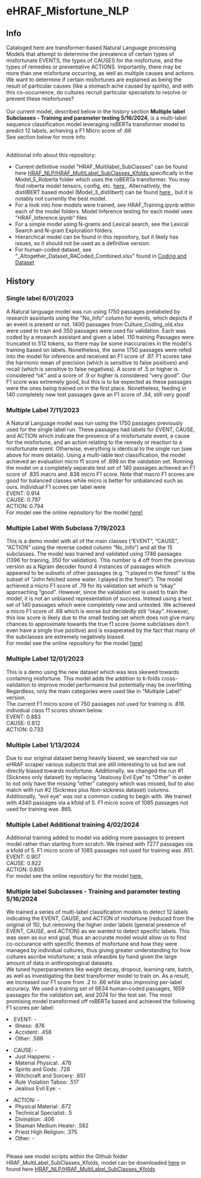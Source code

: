 # eHRAF_Misfortune_NLP
## Info
Cataloged here are transformer-based Natural Language processing Models that attempt to determine the prevalence of certain types of misfortunate EVENTS, the types of CAUSES for the misfortune, and the types of remedies or preventative ACTIONS. Importantly, there may be more than one misfortune occurring, as well as multiple causes and actions. We want to determine if certain misfortunes are explained as being the result of particular causes (like a stomach ache caused by spirits), and with this co-occurrence, do cultures recruit particular specialists to resolve or prevent these misfortunes?<br><br>
Our current model, described below in the history section <b>Multiple label Subclasses - Training and parameter testing 5/16/2024</b>, is a multi-label sequence classification model leveraging roBERTa transformer model to predict 12 labels, achieving a F1 Micro score of .66<br>
See section below for more info<br><br>

Additional info about this repository:
- Current definitive model "HRAF_Multilabel_SubClasses" can be found here <a href="https://github.com/Chantland/eHRAF_Misfortune_NLP/tree/main/HRAF_NLP/HRAF_MultiLabel_SubClasses_Kfolds"> HRAF_NLP/HRAF_MultiLabel_SubClasses_Kfolds </a> specifically in the Model_5_Roberta folder which uses the roBERTa transformer. You may find roberta model tensors, config, etc. <a href="https://github.com/Chantland/eHRAF_Misfortune_NLP/tree/main/HRAF_NLP/HRAF_MultiLabel_SubClasses_Kfolds/Model_5_Roberta/Learning_Rate_2e-05_Weight_Decay_0.01_fold_1"> here </a>. Alternatively, the distilBERT based model (Model_3_distilbert) can be found <a href="https://github.com/Chantland/eHRAF_Misfortune_NLP/tree/main/HRAF_NLP/HRAF_MultiLabel_SubClasses_Kfolds/Model_3_DistilBERT/Learning_Rate_2e-05_fold_1"> here </a>, but it is notably not currently the best model.
- For a look into how models were trained, see HRAF_Training.ipynb within each of the model folders. Model Inference testing for each model uses "HRAF_Inference.ipynb" files
- For a simple model using N-grams and Lexical search, see the Lexical Search and N-gram Exploration folders.
- Hierarchical model can be found in this repository, but it likely has issues, so it should not be used as a definitive version.
- For human-coded dataset, see "_Altogether_Dataset_RACoded_Combined.xlsx" found in <a href="https://github.com/Chantland/eHRAF_Misfortune_NLP/tree/main/Coding%20and%20Dataset/Coded%20Dataset"> Coding and Dataset</a> 


## History
### Single label 6/01/2023
A Natural language model was run using 1750 passages prelabeled by research assistants using the "No_Info" column for events, which depicts if an event is present or not. 1400 passages from Culture_Coding_old.xlsx were used to train and 350 passages were used for validation. Each was coded by a research assistant and given a label. 110 training Passages were truncated to 512 tokens, so there may be some inaccuracies in the model's training based on labels. Nonetheless, the same 1750 passages were refed into the model for inference and received an F1 score of .97. F1 scores take the harmonic mean of precision (which is sensitive to false positives) and recall (which is sensitive to false negatives). A score of .5 or higher is considered “ok” and a score of .9 or higher is considered “very good”. Our F1 score was extremely good, but this is to be expected as these passages were the ones being trained on in the first place. Nonetheless, feeding in 140 completely new test passages gave an F1 score of .94, still very good! 


### Multiple Label 7/11/2023
A Natural Language model was run using the 1750 passages previously used for the single label run. These passages had labels for EVENT, CAUSE, and ACTION which indicate the presence of a misfortunate event, a cause for the misfortune, and an action relating to the remedy or reaction to a misfortunate event. Otherwise, everything is identical to the single run (see above for more details). Using a multi-lable text classification, the model achieved an evaluation micro f1 score of .898 on the validation set. Running the model on a completely separate test set of 140 passages achieved an F1 score of .835 macro and .838 micro F1 score. Note that macro F1 scores are good for balanced classes while micro is better for unbalanced such as ours. Individual F1 scores per label were 
<br>EVENT:  0.914
<br>CAUSE:  0.797
<br>ACTION: 0.794
<br> For model see  the online repository for the model <a href="https://huggingface.co/Chantland/HRAF_MultiLabel"> here! </a>


### Multiple Label With Subclass 7/19/2023
This is a demo model with all of the main classes (“EVENT”, “CAUSE”, “ACTION” using the reverse coded column “No_Info”) and all the 15 subclasses. The model was trained and validated using 1746 passages (1396 for training, 350 for validation). This number is 4 off from the previous version as a Ngram decoder found 4 instances of passages which appeared to be subsets of other passages (e.g. “I played in the forest” is the subset of “John fetched some water. I played in the forest”). The model achieved a micro F1 score of .79 for its validation set which is “okay” approaching “good”. However, since the validation set is used to train the model, it is not an unbiased representation of success. Instead using a test set of 140 passages which were completely new and untested. We achieved a micro F1 score of .68 which is worse but decidedly still “okay”. However, this low score is likely due to the small testing set which does not give many chances to approximate towards the true f1 score (some subclasses don’t even have a single true positive) and is exasperated by the fact that many of the subclasses are extremely negatively biased. 
<br> For model see the online repository for the model <a href="https://huggingface.co/Chantland/HRAF_Multilabel_SubClasses"> here! </a>

### Multiple Label 12/01/2023
This is a demo using the new dataset which was less skewed towards containing misfortune. This model adds the addition to k-folds cross-validation to improve model performance but potentially may be overfitting. Regardless, only the main categories were used like in "Multiple Label" version. <br>
The current F1 micro score of
750 passages not used for training is .816. individual class f1 scores shown below.
<br>EVENT:  0.883
<br>CAUSE:  0.812
<br>ACTION: 0.733



### Multiple Label 1/13/2024
Due to our original dataset being heavily biased, we searched via our eHRAF scraper various subjects that are still interesting to us but are not directly biased towards misfortune. Additionally, we changed the run #1 (Sickness only dataset) by replacing “Jealousy Evil Eye” to “Other” in order to not only have the missing “other” category which was missed, but to also match with run #2 (Sickness plus Non-sickness  dataset) columns. Additionally, “evil eye” was not a common coding to begin with. 
We trained with 4340 passages via a kfold of 5.
F1 micro score of 1085 passages not used for training was .865.


### Multiple Label  Additional training 4/02/2024
Additional training added to model via adding more passages to present model rather than starting from scratch. We trained with 7277 passages via a kfold of 5.
F1 micro score of 1085 passages not used for training was .851.
<br>EVENT: 0.907
<br>CAUSE: 0.822
<br>ACTION: 0.805
<br> For model see the online repository for the model <a href="https://huggingface.co/Chantland/Hraf_Multilabel_K-foldsCrossValDemo"> here. </a>

### Multiple label Subclasses - Training and parameter testing 5/16/2024
We trained a series of multi-label classification models to detect 12 labels indicating the EVENT, CAUSE, and ACTION of misfortune (reduced from the original of 15), but removing the higher order labels (general presence of EVENT, CAUSE, and ACTION) as we wanted to detect specific labels. This was seen as our end goal, thus an accurate model would allow us to find co-occurance with specific themes of misfortune and how they were managed by individual cultures, thus giving greater understanding for how cultures ascribe misfortune; a task infeasible by hand given the large amount of data in anthropological datasets. 
<br>
We tuned hyperparameters like weight decay, dropout, learning rate, batch, as well as investigating the best transformer model to train on. As a result, we increased our F1 score from .2 to .66 while also improving per-label accuracy. We used a training set of 6634 human-coded passages, 1659 passages for the validation set, and 2074 for the test set. The most promising model transformed off roBERTa based and achieved the following F1 scores per label: 
  <li>EVENT:  -
    <ul>
      <li>
        Illness:  .876
      </li>
      <li>
        Accident:  .458
      </li>
      <li>
        Other:  .588
      </li>
    </ul>
  </li>
  <li>CAUSE:  -
    <ul>
      <li>
        Just Happens:  -
      </li>
      <li>
        Material Physical:  .476
      </li>
      <li>
        Spirits and Gods:  .728
      </li>
      <li>
        Witchcraft and Sorcery:  .651
      </li>
      <li>
        Rule Violation Taboo:  .517
      </li>
      <li>
        Jealous Evil Eye:  -
      </li>
    </ul>
  </li>
  <li>ACTION:  -
    <ul>
      <li>
        Physical Material:  .672
      </li>
      <li>
        Technical Specialist:  .5
      </li>
      <li>
        Divination:  .406
      </li>
      <li>
        Shaman Medium Healer:  .582
      </li>
      <li>
        Priest High Religion:  .375
      </li>
      <li>
        Other:  -
      </li>
    </ul>
  </li>
<br>
Please see model scripts within the Github folder HRAF_MultiLabel_SubClasses_Kfolds, model can be downloaded  <a href="https://huggingface.co/Chantland/HRAF_Multilabel_SubClasses"> here</a> or found here <a href="https://github.com/Chantland/eHRAF_Misfortune_NLP/tree/main/HRAF_NLP/HRAF_MultiLabel_SubClasses_Kfolds"> HRAF_NLP/HRAF_MultiLabel_SubClasses_Kfolds </a>
